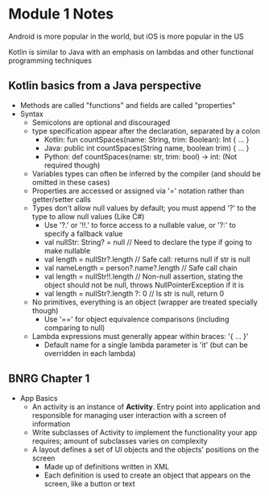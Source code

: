 # Module 1 Notes

Android is more popular in the world, but iOS is more popular in the US

Kotlin is similar to Java with an emphasis on lambdas and other functional programming techniques

## Kotlin basics from a Java perspective
- Methods are called "functions" and fields are called "properties"
- Syntax
  - Semicolons are optional and discouraged
  - type specification appear after the declaration, separated by a colon
    - Kotlin: fun countSpaces(name: String, trim: Boolean): Int { ... }
    - Java: public int countSpaces(String name, boolean trim) { ... }
    - Python: def countSpaces(name: str, trim: bool) -> int: (Not required though)
  - Variables types can often be inferred by the compiler (and should be omitted in these cases)
  - Properties are accessed or assigned via '=' notation rather than getter/setter calls
  - Types don't allow null values by default; you must append '?' to the type to allow null values (Like C#)
    - Use '?.' or '!!.' to force access to a nullable value, or '?:' to specify a fallback value
    - val nullStr: String? = null // Need to declare the type if going to make nullable
    - val length = nullStr?.length // Safe call: returns null if str is null
    - val nameLength = person?.name?.length // Safe call chain
    - val length = nullStr!!.length // Non-null assertion, stating the object should not be null, throws NullPointerException if it is
    - val length = nullStr?.length ?: 0 // Is str is null, return 0
  - No primitives, everything is an object (wrapper are treated specially though)
    - Use '==' for object equivalence comparisons (including comparing to null)
  - Lambda expressions must generally appear within braces: '{ ... }'
    - Default name for a single lambda parameter is 'it' (but can be overridden in each lambda)

## BNRG Chapter 1
- App Basics
  - An activity is an instance of **Activity**. Entry point into application and responsible for managing user interaction with a screen of information
  - Write subclasses of Activity to implement the functionality your app requires; amount of subclasses varies on complexity
  - A layout defines a set of UI objects and the objects' positions on the screen
    - Made up of definitions written in XML
    - Each definition is used to create an object that appears on the screen, like a button or text